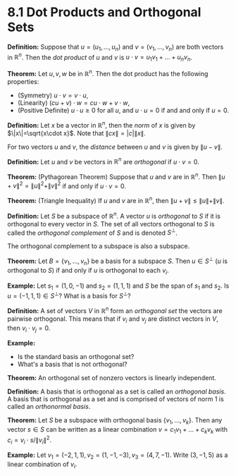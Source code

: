 # 8.1 Dot Products and Orthogonal Sets

**Definition:** Suppose that $u=(u_1,\ldots,u_n)$ and $v=(v_1,\ldots,v_n)$ are
both vectors in $\mathbb{R}^n$. Then the *dot product* of $u$ and $v$ is
$u\cdot v = u_1v_1+\ldots+u_nv_n$.

**Theorem:** Let $u,v,w$ be in $\mathbb{R}^n$. Then the dot product has the
following properties:

* (Symmetry) $u\cdot v = v\cdot u$,
* (Linearity) $(cu+v)\cdot w = cu\cdot w + v\cdot w$,
* (Positive Definite) $u\cdot u\geq 0$ for all $u$, and $u\cdot u=0$ if and and
  only if $u=0$.

**Definition:** Let $x$ be a vector in $\mathbb{R}^n$, then the *norm* of $x$
is given by $\|x\|=\sqrt{x\cdot x}$. Note that $\|cx\|=|c|\|x\|$. 

For two vectors $u$ and $v$, the *distance* between $u$ and $v$ is given by
$\|u-v\|$.

**Definition:** Let $u$ and $v$ be vectors in $\mathbb{R}^n$ are *orthogonal*
if $u\cdot v=0$.

**Theorem:** (Pythagorean Theorem) Suppose that $u$ and $v$ are in
$\mathbb{R}^n$. Then $\|u+v\|^2=\|u\|^2+\|v\|^2$ if and only if $u\cdot v=0$.

**Theorem:** (Triangle Inequality) If $u$ and $v$ are in $\mathbb{R}^n$, then
$\|u+v\|\leq \|u\|+\|v\|$.

**Definition:** Let $S$ be a subspace of $\mathbb{R}^n$. A vector $u$ is
*orthogonal* to $S$ if it is orthogonal to every vector in $S$. The set of all
vectors orthogonal to $S$ is called the *orthogonal complement* of $S$ and is
denoted $S^\perp$. 

The orthogonal complement to a subspace is also a subspace.

**Theorem:** Let $B=\{v_1,\ldots,v_n\}$ be a basis for a subspace $S$. Then
$u\in S^\perp$ ($u$ is orthogonal to $S$) if and only if $u$ is orthogonal to
each $v_i$.

**Example:** Let $s_1=(1,0,-1)$ and $s_2=(1,1,1)$ and $S$ be the span of $s_1$
and $s_2$. Is $u=(-1,1,1)\in S^\perp$? What is a basis for $S^\perp$?

**Definition:** A set of vectors $V$ in $\mathbb{R}^n$ form an *orthogonal set*
the vectors are pairwise orthogonal. This means that if $v_i$ and $v_j$ are
distinct vectors in $V$, then $v_i\cdot v_j=0$.

**Example:**

* Is the standard basis an orthogonal set?
* What's a basis that is not orthogonal?

**Theorem:** An orthogonal set of nonzero vectors is linearly independent.

**Definition:** A basis that is orthogonal as a set is called an *orthogonal
basis*. A basis that is orthogonal as a set and is comprised of vectors of norm
1 is called an *orthonormal basis*.

**Theorem:** Let $S$ be a subspace with orthogonal basis $\{v_1,\ldots,v_k\}$.
Then any vector $s\in S$ can be written as a linear combination
$v=c_1v_1+\ldots+c_kv_k$ with $c_i=v_i\cdot s/\|v_i\|^2$.

**Example:**
Let $v_1=(-2,1,1), v_2=(1,-1,-3), v_3=(4,7,-1)$. Write $(3,-1,5)$ as a linear
combination of $v_i$.
